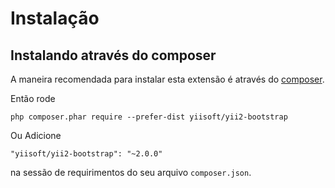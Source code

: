Instalação
============

## Instalando através do composer

A maneira recomendada para instalar esta extensão é através do [composer](http://getcomposer.org/download/).

Então rode

```
php composer.phar require --prefer-dist yiisoft/yii2-bootstrap
```

Ou Adicione

```
"yiisoft/yii2-bootstrap": "~2.0.0"
```

na sessão de requirimentos do seu arquivo `composer.json`.
